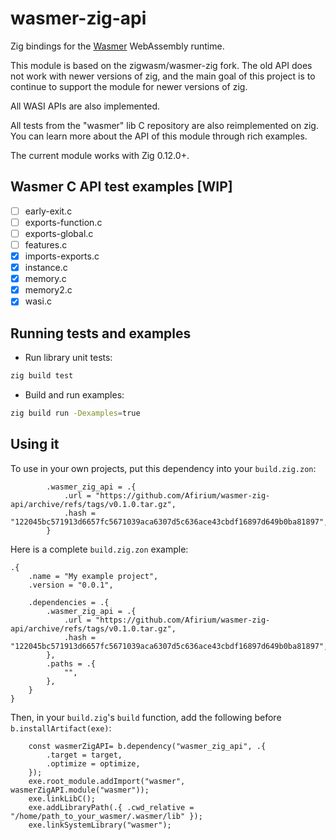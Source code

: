 # wasmer-zig-api

Zig bindings for the [Wasmer](https://github.com/wasmerio/wasmer/tree/main/lib/c-api) WebAssembly runtime.

This module is based on the zigwasm/wasmer-zig fork. The old API does not work with newer versions of zig, and the main goal of this project is to continue to support the module for newer versions of zig.

All WASI APIs are also implemented.

All tests from the "wasmer" lib C repository are also reimplemented on zig. You can learn more about the API of this module through rich examples.

The current module works with Zig 0.12.0+.

## Wasmer C API test examples [WIP]

- [ ] early-exit.c
- [ ] exports-function.c
- [ ] exports-global.c
- [ ] features.c
- [x] imports-exports.c
- [x] instance.c
- [x] memory.c
- [x] memory2.c
- [x] wasi.c

## Running tests and examples
 
- Run library unit tests:
```bash
zig build test
```

- Build and run examples:
```bash
zig build run -Dexamples=true
```

## Using it

To use in your own projects, put this dependency into your `build.zig.zon`:

```zig
        .wasmer_zig_api = .{
            .url = "https://github.com/Afirium/wasmer-zig-api/archive/refs/tags/v0.1.0.tar.gz",
			.hash = "122045bc571913d6657fc5671039aca6307d5c636ace43cbdf16897d649b0ba81897",
        }
```

Here is a complete `build.zig.zon` example:

```zig
.{
    .name = "My example project",
    .version = "0.0.1",

    .dependencies = .{
        .wasmer_zig_api = .{
            .url = "https://github.com/Afirium/wasmer-zig-api/archive/refs/tags/v0.1.0.tar.gz",
			.hash = "122045bc571913d6657fc5671039aca6307d5c636ace43cbdf16897d649b0ba81897",
        },
        .paths = .{
            "",
        },
    }
}

```

Then, in your `build.zig`'s `build` function, add the following before
`b.installArtifact(exe)`:

```zig 
    const wasmerZigAPI= b.dependency("wasmer_zig_api", .{
        .target = target,
        .optimize = optimize,
    });
    exe.root_module.addImport("wasmer", wasmerZigAPI.module("wasmer"));
    exe.linkLibC();
    exe.addLibraryPath(.{ .cwd_relative = "/home/path_to_your_wasmer/.wasmer/lib" });
    exe.linkSystemLibrary("wasmer");
```
